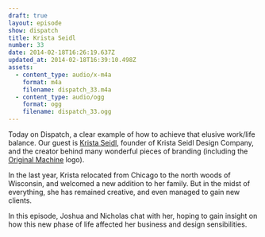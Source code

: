 ```yaml
---
draft: true
layout: episode
show: dispatch
title: Krista Seidl
number: 33
date: 2014-02-18T16:26:19.637Z
updated_at: 2014-02-18T16:39:10.498Z
assets:
  - content_type: audio/x-m4a
    format: m4a
    filename: dispatch_33.m4a
  - content_type: audio/ogg
    format: ogg
    filename: dispatch_33.ogg
---
```

Today on Dispatch, a clear example of how to achieve that elusive work/life balance. Our guest is [Krista Seidl](http://kristaseidl.com), founder of Krista Seidl Design Company, and the creator behind many wonderful pieces of branding (including the [Original Machine](http://originalmachine.com) logo).

In the last year, Krista relocated from Chicago to the north woods of Wisconsin, and welcomed a new addition to her family. But in the midst of everything, she has remained creative, and even managed to gain new clients.

In this episode, Joshua and Nicholas chat with her, hoping to gain insight on how this new phase of life affected her business and design sensibilities.